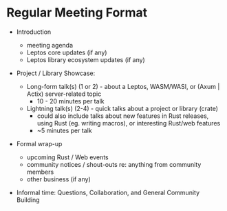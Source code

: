 # Regular Meeting Format

- Introduction
	- meeting agenda
	- Leptos core updates (if any)
	- Leptos library ecosystem updates (if any)

- Project / Library Showcase:
	- Long-form talk(s) (1 or 2) - about a Leptos, WASM/WASI, or (Axum | Actix) server-related topic
		- 10 - 20 minutes per talk
	- Lightning talk(s) (2-4) - quick talks about a project or library (crate)
		- could also include talks about new features in Rust releases, using Rust (eg. writing macros), or interesting Rust/web features
		- ~5 minutes per talk

- Formal wrap-up
	- upcoming Rust / Web events
	- community notices / shout-outs re: anything from community members
	- other business (if any)

- Informal time: Questions, Collaboration, and General Community Building

